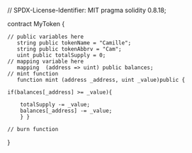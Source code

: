 // SPDX-License-Identifier: MIT
pragma solidity 0.8.18;


contract MyToken {

    // public variables here
       string public tokenName = "Camille";
       string public tokenAbbrv = "Cam";
       uint public totalSupply = 0;
    // mapping variable here
       mapping  (address => uint) public balances;
    // mint function
       function mint (address _address, uint _value)public {
    
    if(balances[_address] >= _value){

        totalSupply -= _value;
        balances[_address] -= _value;
        } }

    // burn function

}
